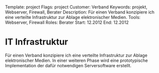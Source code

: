 Template: project
Flags: project
Customer: Verband
Keywords: projekt, Webserver, Firewall, Berater
Description: Für einen Verband konzipiere ich eine verteilte Infrastruktur zur Ablage elektronischer Medien.
Tools: Webserver, Firewall
Roles: Berater
Start: 12.2012
End: 12.2012

# IT Infrastruktur

Für einen Verband konzipiere ich eine verteilte Infrastruktur zur Ablage elektronischer Medien. In einer weiteren Phase wird eine prototypische Implementation der dafür notwendigen Serversoftware erstellt.
